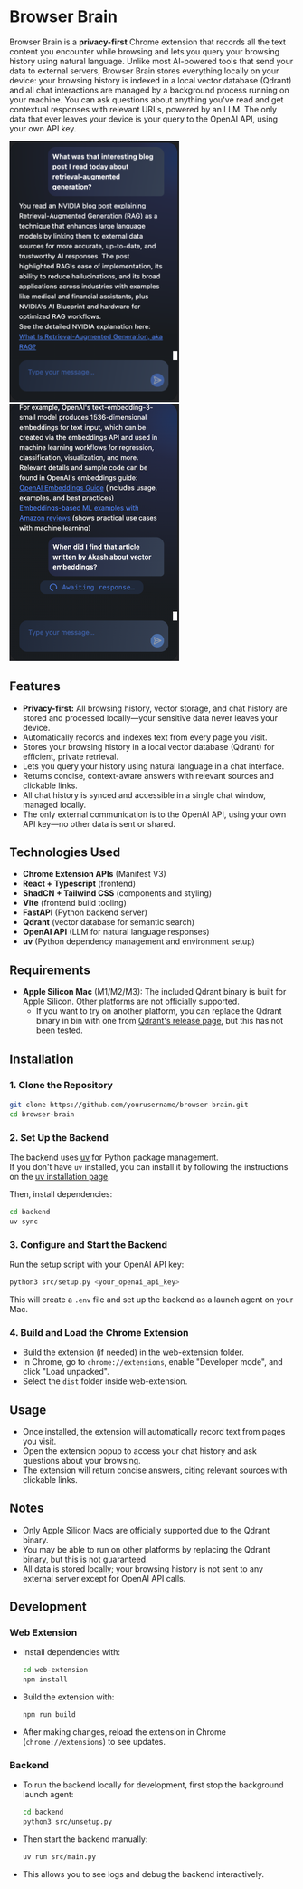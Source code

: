 # Browser Brain

Browser Brain is a **privacy-first** Chrome extension that records all the text content you encounter while browsing and lets you query your browsing history using natural language. Unlike most AI-powered tools that send your data to external servers, Browser Brain stores everything locally on your device: your browsing history is indexed in a local vector database (Qdrant) and all chat interactions are managed by a background process running on your machine. You can ask questions about anything you've read and get contextual responses with relevant URLs, powered by an LLM. The only data that ever leaves your device is your query to the OpenAI API, using your own API key.

<img src="img/browser-brain1.png" alt="Browser Brain Screenshot 1" width="300">
<img src="img/browser-brain2.png" alt="Browser Brain Screenshot 2" width="300">

## Features

- **Privacy-first:** All browsing history, vector storage, and chat history are stored and processed locally—your sensitive data never leaves your device.
- Automatically records and indexes text from every page you visit.
- Stores your browsing history in a local vector database (Qdrant) for efficient, private retrieval.
- Lets you query your history using natural language in a chat interface.
- Returns concise, context-aware answers with relevant sources and clickable links.
- All chat history is synced and accessible in a single chat window, managed locally.
- The only external communication is to the OpenAI API, using your own API key—no other data is sent or shared.

## Technologies Used

- **Chrome Extension APIs** (Manifest V3)
- **React + Typescript** (frontend)
- **ShadCN + Tailwind CSS** (components and styling)
- **Vite** (frontend build tooling)
- **FastAPI** (Python backend server)
- **Qdrant** (vector database for semantic search)
- **OpenAI API** (LLM for natural language responses)
- **uv** (Python dependency management and environment setup)

## Requirements

- **Apple Silicon Mac** (M1/M2/M3): The included Qdrant binary is built for Apple Silicon. Other platforms are not officially supported.
    - If you want to try on another platform, you can replace the Qdrant binary in bin with one from [Qdrant's release page](https://github.com/qdrant/qdrant/releases), but this has not been tested.

## Installation

### 1. Clone the Repository

```sh
git clone https://github.com/yourusername/browser-brain.git
cd browser-brain
```

### 2. Set Up the Backend

The backend uses [uv](https://github.com/charliermarsh/uv) for Python package management.  
If you don't have `uv` installed, you can install it by following the instructions on the [uv installation page](https://docs.astral.sh/uv/getting-started/installation/).

Then, install dependencies:

```sh
cd backend
uv sync
```

### 3. Configure and Start the Backend

Run the setup script with your OpenAI API key:

```sh
python3 src/setup.py <your_openai_api_key>
```

This will create a `.env` file and set up the backend as a launch agent on your Mac.

### 4. Build and Load the Chrome Extension

- Build the extension (if needed) in the web-extension folder.
- In Chrome, go to `chrome://extensions`, enable "Developer mode", and click "Load unpacked".
- Select the `dist` folder inside web-extension.

## Usage

- Once installed, the extension will automatically record text from pages you visit.
- Open the extension popup to access your chat history and ask questions about your browsing.
- The extension will return concise answers, citing relevant sources with clickable links.

## Notes

- Only Apple Silicon Macs are officially supported due to the Qdrant binary.
- You may be able to run on other platforms by replacing the Qdrant binary, but this is not guaranteed.
- All data is stored locally; your browsing history is not sent to any external server except for OpenAI API calls.

## Development

### Web Extension

- Install dependencies with:
  ```sh
  cd web-extension
  npm install
  ```
- Build the extension with:
  ```sh
  npm run build
  ```
- After making changes, reload the extension in Chrome (`chrome://extensions`) to see updates.

### Backend

- To run the backend locally for development, first stop the background launch agent:
  ```sh
  cd backend
  python3 src/unsetup.py
  ```
- Then start the backend manually:
  ```sh
  uv run src/main.py
  ```
- This allows you to see logs and debug the backend interactively.